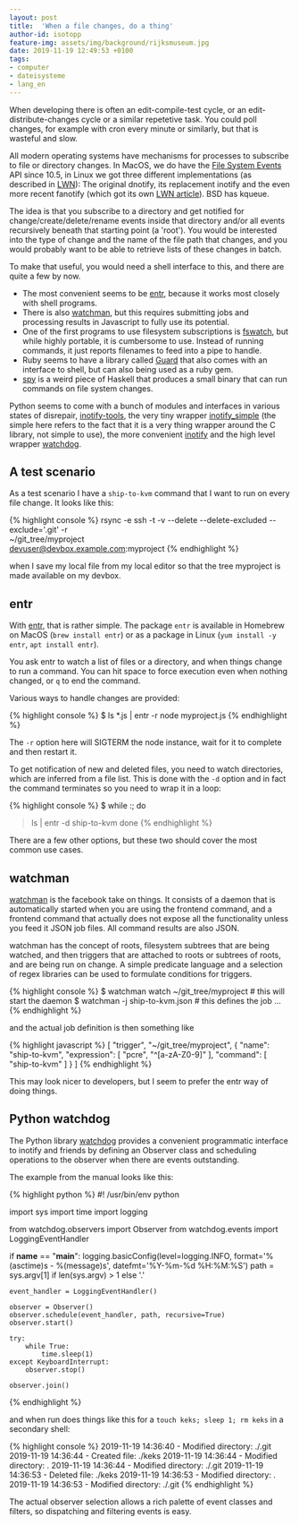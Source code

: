 ```yaml
---
layout: post
title:  'When a file changes, do a thing'
author-id: isotopp
feature-img: assets/img/background/rijksmuseum.jpg
date: 2019-11-19 12:49:53 +0100
tags:
- computer
- dateisysteme
- lang_en
---
```

When developing there is often an edit-compile-test cycle, or an
edit-distribute-changes cycle or a similar repetetive task. You
could poll changes, for example with cron every minute or
similarly, but that is wasteful and slow.

All modern operating systems have mechanisms for processes to
subscribe to file or directory changes. In MacOS, we do have the
[File System Events](https://developer.apple.com/library/archive/documentation/Darwin/Conceptual/FSEvents_ProgGuide/TechnologyOverview/TechnologyOverview.html#//apple_ref/doc/uid/TP40005289-CH3-SW1)
API since 10.5, in Linux we got three different implementations
(as described in [LWN](https://lwn.net/Articles/604686/)): The
original dnotify, its replacement inotify and the even more
recent fanotify (which got its own [LWN
article](https://lwn.net/Articles/605128/)). BSD has kqueue.

The idea is that you subscribe to a directory and get notified
for change/create/delete/rename events inside that directory
and/or all events recursively beneath that starting point (a
'root'). You would be interested into the type of change and the
name of the file path that changes, and you would probably want
to be able to retrieve lists of these changes in batch.

To make that useful, you would need a shell interface to this,
and there are quite a few by now.

- The most convenient seems to be
  [entr](https://github.com/clibs/entr), because it works most
  closely with shell programs. 
- There is also [watchman](https://facebook.github.io/watchman/),
  but this requires submitting jobs and processing results in
  Javascript to fully use its potential.
- One of the first programs to use filesystem subscriptions is
  [fswatch](https://github.com/emcrisostomo/fswatch/wiki/How-to-Use-fswatch),
  but while highly portable, it is cumbersome to use. Instead of
  running commands, it just reports filenames to feed into a
  pipe to handle.
- Ruby seems to have a library called
  [Guard](https://github.com/guard/guard) that also comes with
  an interface to shell, but can also being used as a ruby gem.
- [spy](http://hackage.haskell.org/package/spy) is a weird piece
  of Haskell that produces a small binary that can run commands
  on file system changes.

Python seems to come with a bunch of modules and interfaces in
various states of disrepair,
[inotify-tools](https://github.com/rvoicilas/inotify-tools), the
very tiny wrapper [inotify_simple](https://pypi.org/project/inotify_simple/)
(the simple here refers to the fact that it is a very thing
wrapper around the C library, not simple to use), the more
convenient [inotify](https://pypi.org/project/inotify/) and the
high level wrapper
[watchdog](https://pythonhosted.org/watchdog/quickstart.html#a-simple-example).

## A test scenario

As a test scenario I have a `ship-to-kvm` command that I want to
run on every file change. It looks like this:

{% highlight console %}
rsync -e ssh -t -v --delete --delete-excluded --exclude='.git' -r \
  ~/git_tree/myproject \
  devuser@devbox.example.com:myproject
{% endhighlight %}

when I save my local file from my local editor so that the tree
myproject is made available on my devbox.

## entr

With [entr](https://github.com/clibs/entr), that is rather
simple. The package `entr` is available in Homebrew on MacOS
(`brew install entr`) or as a package in Linux (`yum install -y
entr`, `apt install entr`).

You ask entr to watch a list of files or a directory, and when
things change to run a command. You can hit space to force
execution even when nothing changed, or `q` to end the command.

Various ways to handle changes are provided:

{% highlight console %}
$ ls *.js | entr -r node myproject.js
{% endhighlight %}

The `-r` option here will SIGTERM the node instance, wait for it
to complete and then restart it.

To get notification of new and deleted files, you need to watch
directories, which are inferred from a file list. This is done
with the `-d` option and in fact the command terminates so you
need to wrap it in a loop:

{% highlight console %}
$ while :; do
>   ls | entr -d ship-to-kvm
> done
{% endhighlight %}

There are a few other options, but these two should cover the
most common use cases.

## watchman

[watchman](https://facebook.github.io/watchman/) is the facebook
take on things. It consists of a daemon that is automatically
started when you are using the frontend command, and a frontend
command that actually does not expose all the functionality
unless you feed it JSON job files. All command results are also
JSON.

watchman has the concept of roots, filesystem subtrees that are
being watched, and then triggers that are attached to roots or
subtrees of roots, and are being run on change. A simple
predicate language and a selection of regex libraries can be
used to formulate conditions for triggers.

{% highlight console %}
$ watchman watch ~/git_tree/myproject # this will start the daemon
$ watchman -j ship-to-kvm.json        # this defines the job
...
{% endhighlight %}

and the actual job definition is then something like

{% highlight javascript %}
[
  "trigger", "~/git_tree/myproject",
  {
    "name": "ship-to-kvm",
    "expression": [ "pcre", "^[a-zA-Z0-9]" ],
    "command": [ "ship-to-kvm" ]
  }
]
{% endhighlight %}

This may look nicer to developers, but I seem to prefer the entr
way of doing things.

## Python watchdog

The Python library
[watchdog](https://pythonhosted.org/watchdog/quickstart.html#a-simple-example)
provides a convenient programmatic interface to inotify and friends
by defining an Observer class and scheduling operations to the
observer when there are events outstanding.

The example from the manual looks like this:

{% highlight python %}
#! /usr/bin/env python

import sys
import time
import logging

from watchdog.observers import Observer
from watchdog.events import LoggingEventHandler

if __name__ == "__main__":
    logging.basicConfig(level=logging.INFO,
        format='%(asctime)s - %(message)s',
        datefmt='%Y-%m-%d %H:%M:%S')
    path = sys.argv[1] if len(sys.argv) > 1 else '.'

    event_handler = LoggingEventHandler()

    observer = Observer()
    observer.schedule(event_handler, path, recursive=True)
    observer.start()

    try:
        while True:
            time.sleep(1)
    except KeyboardInterrupt:
        observer.stop()

    observer.join()
{% endhighlight %}

and when run does things like this for a `touch keks; sleep 1;
rm keks` in a secondary shell:

{% highlight console %}
2019-11-19 14:36:40 - Modified directory: ./.git
2019-11-19 14:36:44 - Created file: ./keks
2019-11-19 14:36:44 - Modified directory: .
2019-11-19 14:36:44 - Modified directory: ./.git
2019-11-19 14:36:53 - Deleted file: ./keks
2019-11-19 14:36:53 - Modified directory: .
2019-11-19 14:36:53 - Modified directory: ./.git
{% endhighlight %}

The actual observer selection allows a rich palette of event
classes and filters, so dispatching and filtering events is easy.
